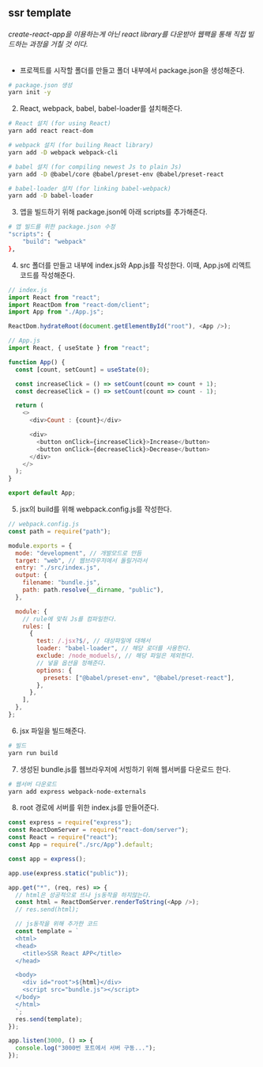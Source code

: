 ## ssr template  
###### create-react-app을 이용하는게 아닌 react library를 다운받아 웹팩을 통해 직접 빌드하는 과정을 거칠 것 이다.  
  
  
* 프로젝트를 시작할 폴더를 만들고 폴더 내부에서 package.json을 생성해준다.

```bash
# package.json 생성
yarn init -y
```

2. React, webpack, babel, babel-loader를 설치해준다.
```bash
# React 설치 (for using React)
yarn add react react-dom

# webpack 설치 (for builing React library)
yarn add -D webpack webpack-cli

# babel 설치 (for compiling newest Js to plain Js)
yarn add -D @babel/core @babel/preset-env @babel/preset-react

# babel-loader 설치 (for linking babel-webpack)
yarn add -D babel-loader
```

3. 앱을 빌드하기 위해 package.json에 아래 scripts를 추가해준다.
```bash
# 앱 빌드를 위한 package.json 수정
"scripts": {
    "build": "webpack"
},
```

4. src 폴더를 만들고 내부에 index.js와 App.js를 작성한다. 이때, App.js에 리액트 코드를 작성해준다.
```javascript
// index.js
import React from "react";
import ReactDom from "react-dom/client";
import App from "./App.js";

ReactDom.hydrateRoot(document.getElementById("root"), <App />);
```
```javascript
// App.js
import React, { useState } from "react";

function App() {
  const [count, setCount] = useState(0);

  const increaseClick = () => setCount(count => count + 1);
  const decreaseClick = () => setCount(count => count - 1);

  return (
    <>
      <div>Count : {count}</div>

      <div>
        <button onClick={increaseClick}>Increase</button>
        <button onClick={decreaseClick}>Decrease</button>
      </div>
    </>
  );
}

export default App;
```

5. jsx의 build를 위해 webpack.config.js를 작성한다.
```javascript
// webpack.config.js
const path = require("path");

module.exports = {
  mode: "development", // 개발모드로 만듬
  target: "web", // 웹브라우저에서 돌릴거라서
  entry: "./src/index.js",
  output: {
    filename: "bundle.js",
    path: path.resolve(__dirname, "public"),
  },

  module: {
    // rule에 맞춰 Js를 컴파일한다.
    rules: [
      {
        test: /.jsx?$/, // 대상파일에 대해서
        loader: "babel-loader", // 해당 로더를 사용한다.
        exclude: /node_moduels/, // 해당 파일은 제외한다.
        // 넣을 옵션을 정해준다.
        options: {
          presets: ["@babel/preset-env", "@babel/preset-react"],
        },
      },
    ],
  },
};

```

6. jsx 파일을 빌드해준다.
```bash
# 빌드
yarn run build
```

7. 생성된 bundle.js를 웹브라우저에 서빙하기 위해 웹서버를 다운로드 한다.
```bash
# 웹서버 다운로드
yarn add express webpack-node-externals
```

8. root 경로에 서버를 위한 index.js를 만들어준다.
```javascript
const express = require("express");
const ReactDomServer = require("react-dom/server");
const React = require("react");
const App = require("./src/App").default;

const app = express();

app.use(express.static("public"));

app.get("*", (req, res) => {
  // html은 성공적으로 뜨나 js동작을 하지않는다.
  const html = ReactDomServer.renderToString(<App />);
  // res.send(html);

  // js동작을 위해 추가한 코드
  const template = `
  <html>
  <head>
    <title>SSR React APP</title>
  </head>

  <body>
    <div id="root">${html}</div>
    <script src="bundle.js"></script>
  </body>
  </html>
  `;
  res.send(template);
});

app.listen(3000, () => {
  console.log("3000번 포트에서 서버 구동...");
});

```
